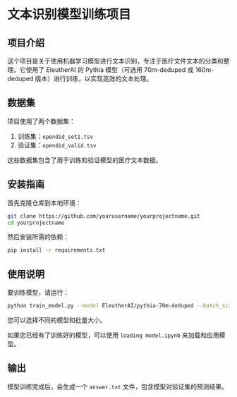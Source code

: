 # 文本识别模型训练项目

## 项目介绍
这个项目是关于使用机器学习模型进行文本识别，专注于医疗文件文本的分类和整理。它使用了 EleutherAI 的 Pythia 模型（可选用 70m-deduped 或 160m-deduped 版本）进行训练，以实现高效的文本处理。

## 数据集
项目使用了两个数据集：
1. 训练集：`opendid_set1.tsv`
2. 验证集：`opendid_valid.tsv`

这些数据集包含了用于训练和验证模型的医疗文本数据。

## 安装指南
首先克隆仓库到本地环境：
```bash
git clone https://github.com/yourusername/yourprojectname.git
cd yourprojectname
```
然后安装所需的依赖：
```bash
pip install -r requirements.txt
```

## 使用说明
要训练模型，请运行：
```bash
python train_model.py --model EleutherAI/pythia-70m-deduped --batch_size <your_batch_size>
```
您可以选择不同的模型和批量大小。

如果您已经有了训练好的模型，可以使用 `loading model.ipynb` 来加载和应用模型。

## 输出
模型训练完成后，会生成一个 `answer.txt` 文件，包含模型对验证集的预测结果。


